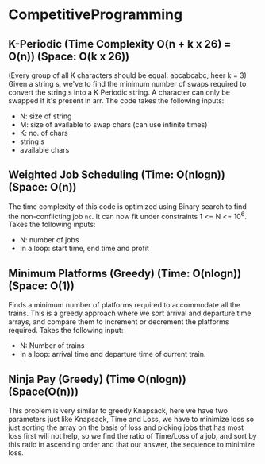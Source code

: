# CompetitiveProgramming

## K-Periodic (Time Complexity O(n + k x 26) = O(n)) (Space: O(k x 26))
(Every group of all K characters should be equal: abcabcabc, heer k = 3)
Given a string s, we've to find the minimum number of swaps required to convert the string s into a K Periodic string. A character can only be swapped if it's present in arr. The code takes the following inputs:
  - N: size of string
  - M: size of available to swap chars (can use infinite times)
  - K: no. of chars
  - string s
  - available chars

## Weighted Job Scheduling (Time: O(nlogn)) (Space: O(n))
The time complexity of this code is optimized using Binary search to find the non-conflicting job `nc`. It can now fit under constraints 1 <= N <= 10<sup>6</sup>.
Takes the following inputs:
  - N: number of jobs
  - In a loop: start time, end time and profit

## Minimum Platforms (Greedy) (Time: O(nlogn)) (Space: O(1))
Finds a minimum number of platforms required to accommodate all the trains. This is a greedy approach where we sort arrival and departure time arrays, and compare them to increment or decrement the platforms required.
Takes the following input:
  - N: Number of trains
  - In a loop: arrival time and departure time of current train.

## Ninja Pay (Greedy) (Time O(nlogn)) (Space(O(n)))
This problem is very similar to greedy Knapsack, here we have two parameters just like Knapsack, Time and Loss, we have to minimize loss so just sorting the array on the basis of loss and picking jobs that has most loss first will not help, so we find the ratio of Time/Loss of a job, and sort by this ratio in ascending order and that our answer, the sequence to minimize loss.

